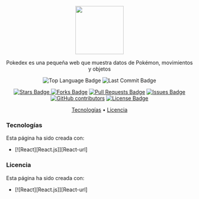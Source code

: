 <p align="center"><img src="https://raw.githubusercontent.com/idrgn/Pokedex/tree/readme/resources/logo.png"
height="130"></p>

<p align="center">Pokedex es una pequeña web que muestra datos de Pokémon, movimientos y objetos</p>

<p align="center"><img src="https://img.shields.io/github/languages/top/idrgn/Pokedex" alt="Top Language Badge"/> <img src="https://img.shields.io/github/last-commit/idrgn/Pokedex" alt="Last Commit Badge"/></p>

<p align="center"><a href="https://github.com/idrgn/Pokedex/stargazers"><img src="https://img.shields.io/github/stars/idrgn/Pokedex" alt="Stars Badge"/> <a href="https://github.com/idrgn/Pokedex/network/members"><img src="https://img.shields.io/github/forks/idrgn/Pokedex" alt="Forks Badge"/></a> <a href="https://github.com/idrgn/Pokedex/pulls"><img  src="https://img.shields.io/github/issues-pr/idrgn/Pokedex" alt="Pull Requests Badge"/></a> <a href="https://github.com/idrgn/Pokedex/issues"> <img src="https://img.shields.io/github/issues/idrgn/Pokedex" alt="Issues Badge"/></a> <a href="https://github.com/idrgn/Pokedex/graphs/contributors"><img alt="GitHub contributors" src="https://img.shields.io/github/contributors/idrgn/Pokedex?color=2b9348"></a> <a href="https://github.com/idrgn/Pokedex/blob/master/LICENSE"><img src="https://img.shields.io/github/license/idrgn/Pokedex?color=2b9348" alt="License Badge"/></a></p>

<p align="center">
  <a href="#tecnologías">Tecnologías</a> •
  <a href="#licencia">Licencia</a>
</p>

### Tecnologías

Esta página ha sido creada con:

- [![React][React.js]][React-url]

### Licencia

Esta página ha sido creada con:

- [![React][React.js]][React-url]

